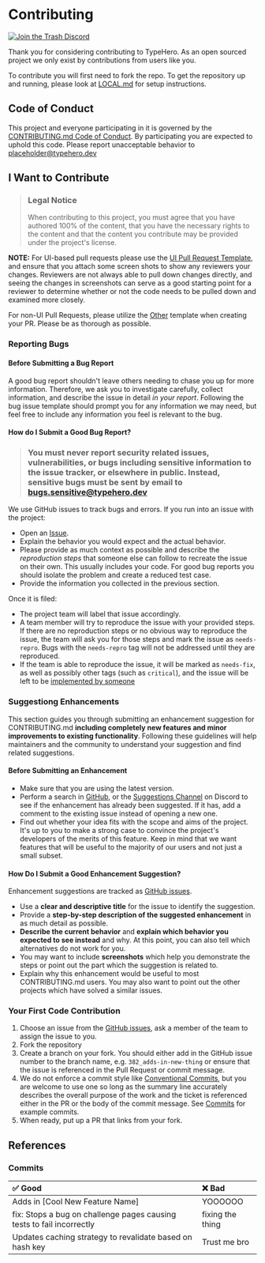 # Contributing

[![Join the Trash Discord](https://discordapp.com/api/guilds/796594544980000808/widget.png?style=banner2)][trash-discord]

Thank you for considering contributing to TypeHero. As an open sourced project
we only exist by contributions from users like you.

To contribute you will first need to fork the repo. To get the repository up and
running, please look at [LOCAL.md](/LOCAL.MD) for setup instructions.

## Code of Conduct

This project and everyone participating in it is governed by the
[CONTRIBUTING.md Code of Conduct](blob/master/CODE_OF_CONDUCT.md). By
participating you are expected to uphold this code. Please report unacceptable
behavior to <placeholder@typehero.dev>

## I Want to Contribute

> ### Legal Notice
>
> When contributing to this project, you must agree that you have authored 100%
> of the content, that you have the necessary rights to the content and that the
> content you contribute may be provided under the project's license.

**NOTE:** For UI-based pull requests please use the
[UI Pull Request Template](.github/PULL_REQUEST_TEMPLATE/ui.md), and ensure that
you attach some screen shots to show any reviewers your changes. Reviewers are
not always able to pull down changes directly, and seeing the changes in
screenshots can serve as a good starting point for a reviewer to determine
whether or not the code needs to be pulled down and examined more closely.

For non-UI Pull Requests, please utilize the [Other](.github/PULL_REQUEST_TEMPLATE/other.md) template when creating your PR. Please be as thorough as possible.

### Reporting Bugs

#### Before Submitting a Bug Report

A good bug report shouldn't leave others needing to chase you up for more
information. Therefore, we ask you to investigate carefully, collect
information, and describe the issue in detail _in your report_. Following the
bug issue template should prompt you for any information we may need, but feel
free to include any information you feel is relevant to the bug.

#### How do I Submit a Good Bug Report?

> ### You must never report security related issues, vulnerabilities, or bugs including sensitive information to the issue tracker, or elsewhere in public. Instead, sensitive bugs must be sent by email to [bugs.sensitive@typehero.dev](mailto:bugs.sensitive@typehero.dev)

We use GitHub issues to track bugs and errors. If you run into an issue with the
project:

- Open an [Issue](/issues/new).
- Explain the behavior you would expect and the actual behavior.
- Please provide as much context as possible and describe the _reproduction
  steps_ that someone else can follow to recreate the issue on their own. This
  usually includes your code. For good bug reports you should isolate the
  problem and create a reduced test case.
- Provide the information you collected in the previous section.

Once it is filed:

- The project team will label that issue accordingly.
- A team member will try to reproduce the issue with your provided steps. If
  there are no reproduction steps or no obvious way to reproduce the issue, the
  team will ask you for those steps and mark the issue as `needs-repro`. Bugs
  with the `needs-repro` tag will not be addressed until they are reproduced.
- If the team is able to reproduce the issue, it will be marked as `needs-fix`,
  as well as possibly other tags (such as `critical`), and the issue will be
  left to be [implemented by someone](#your-first-code-contribution)

### Suggestiong Enhancements

This section guides you through submitting an enhancement suggestion for
CONTRIBUTING.md **including completely new features and minor improvements to
existing functionality**. Following these guidelines will help maintainers and
the community to understand your suggestion and find related suggestions.

#### Before Submitting an Enhancement

- Make sure that you are using the latest version.
- Perform a search in [GitHub](/issues), or the
  [Suggestions Channel](https://discord.com/channels/796594544980000808/1143947327892103188)
  on Discord to see if the enhancement has already been suggested. If it has,
  add a comment to the existing issue instead of opening a new one.
- Find out whether your idea fits with the scope and aims of the project. It's
  up to you to make a strong case to convince the project's developers of the
  merits of this feature. Keep in mind that we want features that will be useful
  to the majority of our users and not just a small subset.

#### How Do I Submit a Good Enhancement Suggestion?

Enhancement suggestions are tracked as [GitHub issues](/issues).

- Use a **clear and descriptive title** for the issue to identify the
  suggestion.
- Provide a **step-by-step description of the suggested enhancement** in as much
  detail as possible.
- **Describe the current behavior** and **explain which behavior you expected to
  see instead** and why. At this point, you can also tell which alternatives do
  not work for you.
- You may want to include **screenshots** which help you demonstrate the steps
  or point out the part which the suggestion is related to.
- Explain why this enhancement would be useful to most CONTRIBUTING.md users.
  You may also want to point out the other projects which have solved a similar
  issues.

### Your First Code Contribution

1. Choose an issue from the [GitHub issues](/issues), ask a member of the team
   to assign the issue to you.
2. Fork the repository
3. Create a branch on your fork. You should either add in the GitHub issue
   number to the branch name, e.g. `382_adds-in-new-thing` or ensure that the
   issue is referenced in the Pull Request or commit message.
4. We do not enforce a commit style like
   [Conventional Commits](https://www.conventionalcommits.org/en/v1.0.0/), but
   you are welcome to use one so long as the summary line accurately describes
   the overall purpose of the work and the ticket is referenced either in the PR
   or the body of the commit message. See [Commits](#commits) for example
   commits.
5. When ready, put up a PR that links from your fork.

## References

### Commits

| ✅ Good                                                               | ❌ Bad           |
| :-------------------------------------------------------------------- | :--------------- |
| Adds in [Cool New Feature Name]                                       | YOOOOOO          |
| fix: Stops a bug on challenge pages causing tests to fail incorrectly | fixing the thing |
| Updates caching strategy to revalidate based on hash key              | Trust me bro     |

[trash-discord]: https://discord.gg/trashdev
